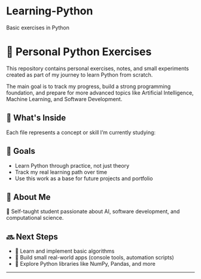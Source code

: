 # Learning-Python
Basic exercises in Python
# 📘 Personal Python Exercises

This repository contains personal exercises, notes, and small experiments created as part of my journey to learn Python from scratch.

The main goal is to track my progress, build a strong programming foundation, and prepare for more advanced topics like Artificial Intelligence, Machine Learning, and Software Development.

## 🧠 What's Inside

Each file represents a concept or skill I’m currently studying:

## 🚀 Goals
- Learn Python through practice, not just theory  
- Track my real learning path over time  
- Use this work as a base for future projects and portfolio

## 👤 About Me

📍 Self-taught student passionate about AI, software development, and computational science.  

## 🔜 Next Steps

- 📌 Learn and implement basic algorithms  
- 📌 Build small real-world apps (console tools, automation scripts)  
- 📌 Explore Python libraries like NumPy, Pandas, and more

---
